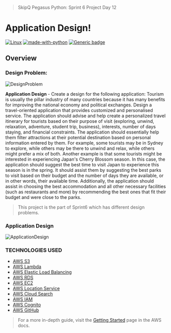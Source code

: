 
> SkipQ Pegasus Python: Sprint 6 Project Day 12

# Application Design!

[![Linux](https://svgshare.com/i/Zhy.svg)](#) [![made-with-python](https://img.shields.io/badge/Made%20with-Python-1f425f.svg)](#) [![Generic badge](https://img.shields.io/badge/version-3.8.10-blue)](#)

## Overview

### Design Problem:

![DesignProblem](https://github.com/muhammadfaizan2022skipq/Pegasus_Python/blob/main/faizan/Sprint6/Day12/image.png)

**Application Design** - Create a design for the following application:
Tourism is usually the pillar industry of many countries because it has many benefits for improving the national economy and political exchanges. Design a travel-oriented application that provides customized and personalised service. The application should advise and help create a personalized travel itinerary for tourists based on their purpose of visit (exploring, unwind, relaxation, adventure, student trip, business), interests, number of days staying, and financial constraints. The application should essentially help them filter attractions at their potential destination based on personal information entered by them. For example, some tourists may be in Sydney to explore, while others may be there to unwind and relax, while others might prefer a mix of both. Another example is that some tourists might be interested in experiencing Japan's Cherry Blossom season. In this case, the application should suggest the best time to visit Japan to experience this season is in the spring. It should assist them by suggesting the best parks to visit based on their budget and the number of days they are available, or in other words, their available time. Additionally, the application should assist in choosing the best accommodation and all other necessary facilities (such as restaurants and more) by recommending the best ones that fit their budget and were close to the parks.

> This project is the part of Sprint6 which has different design problems.

### Application Design

![ApplicationDesign](https://github.com/muhammadfaizan2022skipq/Pegasus_Python/blob/main/faizan/Sprint6/Day12/design-day12.png)

### TECHNOLOGIES USED

* [AWS S3](https://aws.amazon.com/s3/)
* [AWS Lambda](https://aws.amazon.com/lambda/)
* [AWS Elastic Load Balancing](https://aws.amazon.com/elasticloadbalancing/)
* [AWS RDS](https://aws.amazon.com/rds/)
* [AWS EC2](https://aws.amazon.com/ec2/)
* [AWS Location Service](https://aws.amazon.com/location/)
* [AWS Cloud Search](https://aws.amazon.com/cloudsearch/)
* [AWS IAM](https://aws.amazon.com/iam/)
* [AWS Cognito](https://aws.amazon.com/cognito/)
* [AWS GitHub](https://github.com/aws-samples)


> For a more in-depth guide, visit the [Getting Started](https://docs.aws.amazon.com/apigateway/latest/developerguide/welcome.html) page in the AWS docs.
